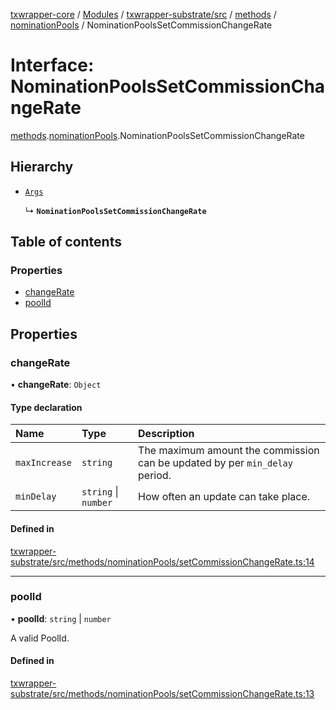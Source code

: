 [txwrapper-core](../README.md) / [Modules](../modules.md) / [txwrapper-substrate/src](../modules/txwrapper_substrate_src.md) / [methods](../modules/txwrapper_substrate_src.methods.md) / [nominationPools](../modules/txwrapper_substrate_src.methods.nominationPools.md) / NominationPoolsSetCommissionChangeRate

# Interface: NominationPoolsSetCommissionChangeRate

[methods](../modules/txwrapper_substrate_src.methods.md).[nominationPools](../modules/txwrapper_substrate_src.methods.nominationPools.md).NominationPoolsSetCommissionChangeRate

## Hierarchy

- [`Args`](../modules/txwrapper_core_src.md#args)

  ↳ **`NominationPoolsSetCommissionChangeRate`**

## Table of contents

### Properties

- [changeRate](txwrapper_substrate_src.methods.nominationPools.NominationPoolsSetCommissionChangeRate.md#changerate)
- [poolId](txwrapper_substrate_src.methods.nominationPools.NominationPoolsSetCommissionChangeRate.md#poolid)

## Properties

### changeRate

• **changeRate**: `Object`

#### Type declaration

| Name | Type | Description |
| :------ | :------ | :------ |
| `maxIncrease` | `string` | The maximum amount the commission can be updated by per `min_delay` period. |
| `minDelay` | `string` \| `number` | How often an update can take place. |

#### Defined in

[txwrapper-substrate/src/methods/nominationPools/setCommissionChangeRate.ts:14](https://github.com/paritytech/txwrapper-core/blob/bb9e677/packages/txwrapper-substrate/src/methods/nominationPools/setCommissionChangeRate.ts#L14)

___

### poolId

• **poolId**: `string` \| `number`

A valid PoolId.

#### Defined in

[txwrapper-substrate/src/methods/nominationPools/setCommissionChangeRate.ts:13](https://github.com/paritytech/txwrapper-core/blob/bb9e677/packages/txwrapper-substrate/src/methods/nominationPools/setCommissionChangeRate.ts#L13)
